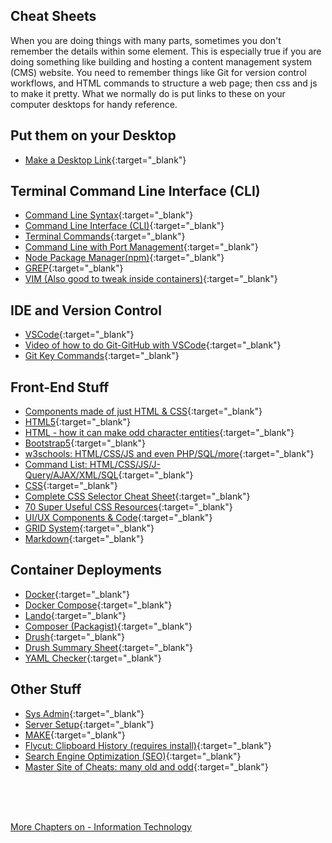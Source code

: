 ## Cheat Sheets

<p> When you are doing things with many parts, sometimes you don't remember the details within some element.  This is especially true if you are doing something
  like building and hosting a content management system (CMS) website.  You need to remember things like Git for version control workflows, and HTML commands to 
  structure a web page; then css and js to make it pretty.  What we normally do is put links to these on your computer desktops for handy reference. </p>
  
## Put them on your Desktop
- [Make a Desktop Link](https://www.wikihow.com/Put-a-Shortcut-to-a-Website-on-Your-Desktop){:target="_blank"}

## Terminal Command Line Interface (CLI)
- [Command Line Syntax](https://github.com/you-dont-need/You-Dont-Need-GUI#quick-links){:target="_blank"}
- [Command Line Interface (CLI)](https://cheatography.com/mmorykan/cheat-sheets/common-commands/){:target="_blank"}
- [Terminal Commands](https://cheatography.com/yuvrajverma01/cheat-sheets/terminal-linux-commands/){:target="_blank"}
- [Command Line with Port Management](https://cheatography.com/heisere/cheat-sheets/system-admin-cs/){:target="_blank"}
- [Node Package Manager(npm)](https://cheatography.com/gregfinzer/cheat-sheets/node-package-manager/){:target="_blank"}
- [GREP](https://ryanstutorials.net/linuxtutorial/cheatsheetgrep.php){:target="_blank"}
- [VIM (Also good to tweak inside containers)](https://www.craft.do/s/5FNcLxAUdJbab0){:target="_blank"}

## IDE and Version Control
- [VSCode](https://cheatography.com/jungledeer/cheat-sheets/visual-studio-code/){:target="_blank"}
- [Video of how to do Git-GitHub with VSCode](https://www.youtube.com/watch?v=S7TbHDN8EXA){:target="_blank"}
- [Git Key Commands](https://cheatography.com/samcollett/cheat-sheets/git/){:target="_blank"}

## Front-End Stuff
- [Components made of just HTML & CSS](https://github.com/you-dont-need/You-Dont-Need-JavaScript#quick-links){:target="_blank"}
- [HTML5](https://cheatography.com/kenlandtan/cheat-sheets/html-5/){:target="_blank"}
- [HTML - how it can make odd character entities](https://cheatography.com/davechild/cheat-sheets/html-character-entities/){:target="_blank"}
- [Bootstrap5](https://cheatography.com/liezeln/cheat-sheets/bootstrap-5-2022-ver-1-0/){:target="_blank"}
- [w3schools: HTML/CSS/JS and even PHP/SQL/more](https://www.w3schools.com){:target="_blank"}
- [Command List: HTML/CSS/JS/J-Query/AJAX/XML/SQL](https://way2tutorial.com/html/tag/html_datalist_tag.php){:target="_blank"}
- [CSS](https://cheatography.com/davechild/cheat-sheets/css2/){:target="_blank"}
- [Complete CSS Selector Cheat Sheet](https://dev.to/arafat4693/complete-css-selector-cheat-sheet-a-hands-on-guide-with-images-5ff1){:target="_blank"}
- [70 Super Useful CSS Resources](https://notes.aliciasykes.com/40638/super-useful-css-resources){:target="_blank"}
- [UI/UX Components & Code](https://codemyui.com){:target="_blank"}
- [GRID System](https://grid.malven.co){:target="_blank"}
- [Markdown](https://cheatography.com/chiragh/cheat-sheets/markdown/){:target="_blank"}

## Container Deployments
- [Docker](https://cheatography.com/achang/cheat-sheets/docker-tools-and-terms/){:target="_blank"}
- [Docker Compose](https://cheatography.com/gauravpandey44/cheat-sheets/docker-compose/){:target="_blank"}
- [Lando](lando.html){:target="_blank"}
- [Composer (Packagist)](https://devhints.io/composer){:target="_blank"}
- [Drush](https://drushcommands.com/drush-9x/cache/cache:rebuild/){:target="_blank"}
- [Drush Summary Sheet](https://cheatography.com/fluxsauce/cheat-sheets/drush-commands/){:target="_blank"}
- [YAML Checker](https://onlineyamltools.com/edit-yaml){:target="_blank"}

## Other Stuff
- [Sys Admin](https://cheatography.com/kosackm/cheat-sheets/sys-admin/){:target="_blank"}
- [Server Setup](https://cheatography.com/dockawash/cheat-sheets/osx-setup-web-server-php-mysql/){:target="_blank"}
- [MAKE](https://cheatography.com/bavo-van-achte/cheat-sheets/gnumake/){:target="_blank"}
- [Flycut: Clipboard History (requires install)](https://www.youtube.com/watch?v=hIp3t6D4Ktc){:target="_blank"}
- [Search Engine Optimization (SEO)](https://cheatography.com/1080000000kmph/cheat-sheets/seo-tools-collection-technical-seo-edition/){:target="_blank"}
- [Master Site of Cheats: many old and odd](https://cheatography.com){:target="_blank"}


<br>
<br>
<br>

[More Chapters on - Information Technology](../chapters.md#information-technology)

